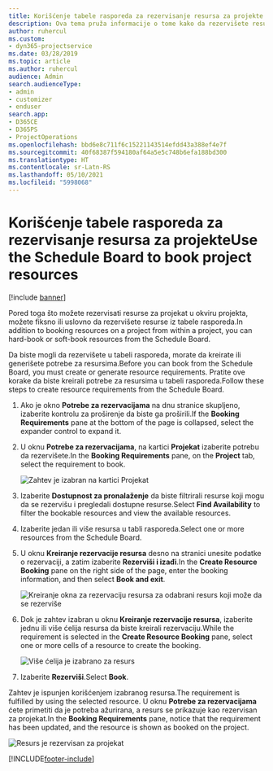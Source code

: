```yaml
---
title: Korišćenje tabele rasporeda za rezervisanje resursa za projekte
description: Ova tema pruža informacije o tome kako da rezervišete resurse.
author: ruhercul
ms.custom:
- dyn365-projectservice
ms.date: 03/28/2019
ms.topic: article
ms.author: ruhercul
audience: Admin
search.audienceType:
- admin
- customizer
- enduser
search.app:
- D365CE
- D365PS
- ProjectOperations
ms.openlocfilehash: bbd6e8c711f6c15221143514efdd43a388ef4e7f
ms.sourcegitcommit: 40f68387f594180af64a5e5c748b6efa188bd300
ms.translationtype: HT
ms.contentlocale: sr-Latn-RS
ms.lasthandoff: 05/10/2021
ms.locfileid: "5998068"
---
```

# <a name="use-the-schedule-board-to-book-project-resources"></a><span data-ttu-id="35b0c-103">Korišćenje tabele rasporeda za rezervisanje resursa za projekte</span><span class="sxs-lookup"><span data-stu-id="35b0c-103">Use the Schedule Board to book project resources</span></span>

[!include [banner](../includes/psa-now-project-operations.md)]

<span data-ttu-id="35b0c-104">Pored toga što možete rezervisati resurse za projekat u okviru projekta, možete fiksno ili uslovno da rezervišete resurse iz tabele rasporeda.</span><span class="sxs-lookup"><span data-stu-id="35b0c-104">In addition to booking resources on a project from within a project, you can hard-book or soft-book resources from the Schedule Board.</span></span>

<span data-ttu-id="35b0c-105">Da biste mogli da rezervišete u tabeli rasporeda, morate da kreirate ili generišete potrebe za resursima.</span><span class="sxs-lookup"><span data-stu-id="35b0c-105">Before you can book from the Schedule Board, you must create or generate resource requirements.</span></span> <span data-ttu-id="35b0c-106">Pratite ove korake da biste kreirali potrebe za resursima u tabeli rasporeda.</span><span class="sxs-lookup"><span data-stu-id="35b0c-106">Follow these steps to create resource requirements from the Schedule Board.</span></span>

1. <span data-ttu-id="35b0c-107">Ako je okno **Potrebe za rezervacijama** na dnu stranice skupljeno, izaberite kontrolu za proširenje da biste ga proširili.</span><span class="sxs-lookup"><span data-stu-id="35b0c-107">If the **Booking Requirements** pane at the bottom of the page is collapsed, select the expander control to expand it.</span></span>
2. <span data-ttu-id="35b0c-108">U oknu **Potrebe za rezervacijama**, na kartici **Projekat** izaberite potrebu da rezervišete.</span><span class="sxs-lookup"><span data-stu-id="35b0c-108">In the **Booking Requirements** pane, on the **Project** tab, select the requirement to book.</span></span>

    ![Zahtev je izabran na kartici Projekat](media/Resource-Management-image73.png)

3. <span data-ttu-id="35b0c-110">Izaberite **Dostupnost za pronalaženje** da biste filtrirali resurse koji mogu da se rezervišu i pregledali dostupne resurse.</span><span class="sxs-lookup"><span data-stu-id="35b0c-110">Select **Find Availability** to filter the bookable resources and view the available resources.</span></span> 
4. <span data-ttu-id="35b0c-111">Izaberite jedan ili više resursa u tabli rasporeda.</span><span class="sxs-lookup"><span data-stu-id="35b0c-111">Select one or more resources from the Schedule Board.</span></span> 
5. <span data-ttu-id="35b0c-112">U oknu **Kreiranje rezervacije resursa** desno na stranici unesite podatke o rezervaciji, a zatim izaberite **Rezerviši i izađi**.</span><span class="sxs-lookup"><span data-stu-id="35b0c-112">In the **Create Resource Booking** pane on the right side of the page, enter the booking information, and then select **Book and exit**.</span></span>

    ![Kreiranje okna za rezervaciju resursa za odabrani resurs koji može da se rezerviše](media/Resource-Management-image74.png)

6. <span data-ttu-id="35b0c-114">Dok je zahtev izabran u oknu **Kreiranje rezervacije resursa**, izaberite jednu ili više ćelija resursa da biste kreirali rezervaciju.</span><span class="sxs-lookup"><span data-stu-id="35b0c-114">While the requirement is selected in the **Create Resource Booking** pane, select one or more cells of a resource to create the booking.</span></span>

    ![Više ćelija je izabrano za resurs](media/Resource-Management-image75.png)

7. <span data-ttu-id="35b0c-116">Izaberite **Rezerviši**.</span><span class="sxs-lookup"><span data-stu-id="35b0c-116">Select **Book**.</span></span>

<span data-ttu-id="35b0c-117">Zahtev je ispunjen korišćenjem izabranog resursa.</span><span class="sxs-lookup"><span data-stu-id="35b0c-117">The requirement is fulfilled by using the selected resource.</span></span> <span data-ttu-id="35b0c-118">U oknu **Potrebe za rezervacijama** ćete primetiti da je potreba ažurirana, a resurs se prikazuje kao rezervisan za projekat.</span><span class="sxs-lookup"><span data-stu-id="35b0c-118">In the **Booking Requirements** pane, notice that the requirement has been updated, and the resource is shown as booked on the project.</span></span>

![Resurs je rezervisan za projekat](media/Resource-Management-image76.png)


[!INCLUDE[footer-include](../includes/footer-banner.md)]